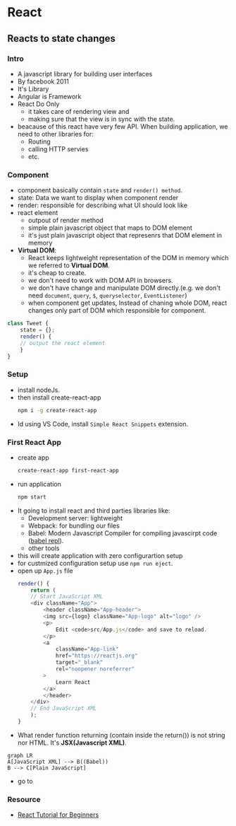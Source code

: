 # React
## Reacts to state changes

### Intro
- A javascript library for building user interfaces
- By facebook 2011
- It's Library
- Angular is Framework
- React Do Only
    - it takes care of rendering view and 
    - making sure that the view is in sync with the state.
- beacause of this react have very few API. When building application, we need to other libraries for:
    - Routing
    - calling HTTP servies
    - etc.

### Component
- component basically contain `state` and `render() method`.
- state: Data we want to display when component render
- render: responsible for describing what UI should look like
- react element
    - outpout of render method
    - simple plain javascript object that maps to DOM element
    - it's just plain javascript object that represenrs that DOM element in memory
- **Virtual DOM**:
    - React keeps lightweight representation of the DOM in memory which we referred to **Virtual DOM**.
    - it's cheap to create.
    - we don't need to work with DOM API in browsers.
    - we don't have change and manipulate DOM directly.(e.g. we don't need `document`, `query`, `$`, `queryselector`, `EventListener`)
    - when component get updates, Instead of chaning whole DOM, react changes only part of DOM which responsible for component.

```js
class Tweet {
    state = {};
    render() {
    // output the react element
    }
}
```

### Setup
 - install nodeJs.
 - then install create-react-app
    ```sh
    npm i -g create-react-app
    ```
 - Id using VS Code, install `Simple React Snippets` extension.

 ### First React App
 - create app
    ```sh
    create-react-app first-react-app
    ```
- run application
    ```sh
    npm start
    ```
 - It going to install react and third parties libraries like:
    - Development server: lightweight
    - Webpack: for bundling our files
    - Babel: Modern Javascript Compiler for compiling javascirpt code ([babel repl](https://babeljs.io/repl)).
    - other tools
- this will create application with zero configurartion setup
- for custmized configuration setup use `npm run eject`.
- open up `App.js` file
    ```js
    render() {
        return (
        // Start JavaScript XML
        <div className="App">
            <header className="App-header">
            <img src={logo} className="App-logo" alt="logo" />
            <p>
                Edit <code>src/App.js</code> and save to reload.
            </p>
            <a
                className="App-link"
                href="https://reactjs.org"
                target="_blank"
                rel="noopener noreferrer"
            >
                Learn React
            </a>
            </header>
        </div>
        // End JavaScript XML
        );
    }
    ```
- What render function returning (contain inside the return()) is not string nor HTML. It's **JSX(Javascript XML)**.
```mermaid
graph LR
A[JavaScript XML] --> B((Babel))
B --> C[Plain JavaScript]
```
- go to 


 ### Resource
 - [React Tutorial for Beginners](https://www.youtube.com/watch?v=Ke90Tje7VS0)